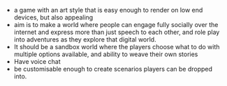 - a game with an art style that is easy enough to render on low end devices, but also appealing
- aim is to make a world where people can engage fully socially over the internet and express more than just speech to each other, and role play into adventures as they explore that digital world.
- It should be a sandbox world where the players choose what to do with multiple options available, and ability to weave their own stories
- Have voice chat
- be customisable enough to create scenarios players can be dropped into.